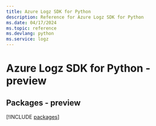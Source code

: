 ```yaml
---
title: Azure Logz SDK for Python
description: Reference for Azure Logz SDK for Python
ms.date: 04/17/2024
ms.topic: reference
ms.devlang: python
ms.service: logz
---
```

# Azure Logz SDK for Python - preview
## Packages - preview
[!INCLUDE [packages](logz-index.md)]